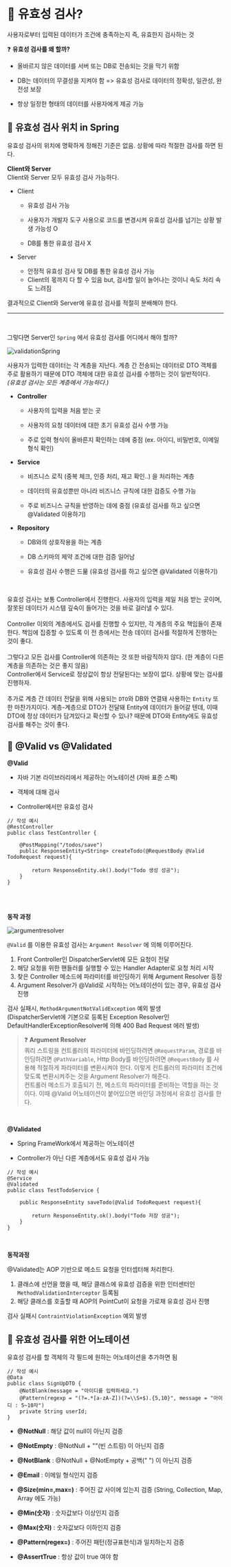 # :deciduous_tree: 유효성 검사?

사용자로부터 입력된 데이터가 조건에 충족하는지 즉, 유효한지 검사하는 것

:question: **유효성 검사를 왜 할까?**

- 올바르지 않은 데이터를 서버 또는 DB로 전송되는 것을 막기 위함

- DB는 데이터의 무결성을 지켜야 함 => 유효성 검사로 데이터의 정확성, 일관성, 완전성 보장
- 항상 일정한 형태의 데이터를 사용자에게 제공 가능
  <br>

## :evergreen_tree: 유효성 검사 위치 in Spring

유효성 검사의 위치에 명확하게 정해진 기준은 없음. 상황에 따라 적절한 검사를 하면 된다. <br>

**Client와 Server** <br>
Client와 Server 모두 유효성 검사 가능하다.<br>

- Client

  - 유효성 검사 가능

  - 사용자가 개발자 도구 사용으로 코드를 변경시켜 유효성 검사를 넘기는 상황 발생 가능성 O
  - DB를 통한 유효성 검사 X

- Server
  - 안정적 유효성 검사 및 DB를 통한 유효성 검사 가능
  - Client의 몫까지 다 할 수 있음 but, 검사할 일이 늘어나는 것이니 속도 처리 속도 느려짐

결과적으로 Client와 Server에 유효성 검사를 적절히 분배해야 한다.

---

<br>

그렇다면 Server인 `Spring` 에서 유효성 검사를 어디에서 해야 할까?

![validationSpring](../Img/week4/validationPosition.png)

사용자가 입력한 데이터는 각 계층을 지난다. 계층 간 전송되는 데이터로 DTO 객체를 주로 활용하기 때문에 DTO 객체에 대한 유효성 검사를 수행하는 것이 일반적이다.<br>
_(유효성 검사는 모든 계층에서 가능하다.)_<br>

- **Controller**

  - 사용자의 입력을 처음 받는 곳

  - 사용자의 요청 데이터에 대한 초기 유효성 검사 수행 가능
  - 주로 입력 형식이 올바른지 확인하는 데에 중점 (ex. 아이디, 비밀번호, 이메일 형식 확인)

- **Service**

  - 비즈니스 로직 (중복 체크, 인증 처리, 재고 확인..) 을 처리하는 계층

  - 데이터의 유효성뿐만 아니라 비즈니스 규칙에 대한 검증도 수행 가능
  - 주로 비즈니스 규칙을 반영하는 데에 중점 (유효성 검사를 하고 싶으면 @Validated 이용하기)

- **Repository**

  - DB와의 상호작용을 하는 계층

  - DB 스키마의 제약 조건에 대한 검증 일어남
  - 유효성 검사 수행은 드묾 (유효성 검사를 하고 싶으면 @Validated 이용하기)

<br>

유효성 검사는 보통 Controller에서 진행한다. 사용자의 입력을 제일 처음 받는 곳이며, 잘못된 데이터가 시스템 깊숙이 들어가는 것을 바로 걸러낼 수 있다.
<br>
<br>
Controller 이외의 계층에서도 검사를 진행할 수 있지만, 각 계층의 주요 책임들이 존재한다. 책임에 집중할 수 있도록 이 전 층에서는 전송 데이터 검사를 적절하게 진행하는 것이 좋다.
<br>
<br>
그렇다고 모든 검사를 Controller에 의존하는 것 또한 바람직하지 않다. (한 계층이 다른 계층을 의존하는 것은 좋지 않음)<br>
Controller에서 Service로 정상값이 항상 전달된다는 보장이 없다. 상황에 맞는 검사를 진행하자.
<br>
<br>
추가로 계층 간 데이터 전달을 위해 사용되는 `DTO`와 DB와 연결돼 사용하는 `Entity` 또한 마찬가지이다. 계층-계층으로 DTO가 전달돼 Entity에 데이터가 들어갈 텐데, 이때 DTO에 정상 데이터가 담겨있다고 확신할 수 있나? 때문에 DTO와 Entity에도 유효성 검사를 해주는 것이 좋다.

## :evergreen_tree: @Valid vs @Validated

**@Valid**<br>

- 자바 기본 라이브러리에서 제공하는 어노테이션 (자바 표준 스펙)

- 객체에 대해 검사
- Controller에서만 유효성 검사

```
// 작성 예시
@RestController
public class TestController {

    @PostMapping("/todos/save")
    public ResponseEntity<String> createTodo(@RequestBody @Valid TodoRequest request){

        return ResponseEntity.ok().body("Todo 생성 성공");
    }
}
```

<br>
<br>

**동작 과정**

![argumentresolver](../Img/week4/argumentResolver.png)

`@Valid` 를 이용한 유효성 검사는 `Argument Resolver` 에 의해 이루어진다. <br>

1. Front Controller인 DispatcherServlet에 모든 요청이 전달
2. 해당 요청을 위한 핸들러를 실행할 수 있는 Handler Adapter로 요청 처리 시작
3. 찾은 Controller 메소드에 파라미터를 바인딩하기 위해 Argument Resolver 등장
4. Argument Resolver가 @Valid로 시작하는 어노테이션이 있는 경우, 유효성 검사 진행
   <br>

검사 실패시, `MethodArgumentNotValidException` 예외 발생
<br>(DispatcherServlet에 기본으로 등록된 Exception Resolver인 DefaultHandlerExceptionResolver에 의해 400 Bad Request 에러 발생)

> :question: **Argument Resolver** <br>
> 쿼리 스트링을 컨트롤러의 파라미터에 바인딩하려면 `@RequestParam`, 경로를 바인딩하려면 `@PathVariable`, Http Body를 바인딩하려면 `@RequestBody` 를 사용해 적절하게 파라미터를 변환시켜야 한다. 이렇게 컨트롤러의 파라미터 조건에 맞도록 변환시켜주는 것을 Argument Resolver가 해준다.<br>
> 컨트롤러 메소드가 호출되기 전, 메소드의 파라미터를 준비하는 역할을 하는 것이다. 이때 @Valid 어노테이션이 붙어있으면 바인딩 과정에서 유효성 검사를 한다.

<br>

**@Validated** <br>

- Spring FrameWork에서 제공하는 어노테이션

- Controller가 아닌 다른 계층에서도 유효성 검사 가능

```
// 작성 예시
@Service
@Validated
public class TestTodoService {

    public ResponseEntity saveTodo(@Valid TodoRequest request){

        return ResponseEntity.ok().body("Todo 저장 성공");
    }
}
```

<br>

**동작과정** <br>

@Validated는 AOP 기반으로 메소드 요청을 인터셉터해 처리한다.<br>

1. 클래스에 선언을 했을 때, 해당 클래스에 유효성 검증을 위한 인터센터인 `MethodValidationInterceptor` 등록됨
2. 해당 클래스를 호출할 때 AOP의 PointCut이 요청을 가로채 유효성 검사 진행

검사 실패시 `ContraintViolationException` 예외 발생

## :evergreen_tree: 유효성 검사를 위한 어노테이션

유효성 검사를 할 객체의 각 필드에 원하는 어노테이션을 추가하면 됨 <br>

```
// 작성 예시
@Data
public class SignUpDTO {
    @NotBlank(message = "아이디를 입력하세요.")
    @Pattern(regexp = "(?=.*[a-zA-Z])(?=\\S+$).{5,10}", message = "아이디 : 5~10자")
    private String userId;
}
```

- **@NotNull** : 해당 값이 null이 아닌지 검증

- **@NotEmpty** : @NotNull + ""(빈 스트링) 이 아닌지 검증
- **@NotBlank** : @NotNull + @NotEmpty + 공백(" ") 이 아닌지 검증
- **@Email** : 이메일 형식인지 검증
- **@Size(min=,max=)** : 주어진 값 사이에 있는지 검증 (String, Collection, Map, Array 에도 가능)
- **@Min(숫자)** : 숫자값보다 이상인지 검증
- **@Max(숫자)** : 숫자값보다 이하인지 검증
- **@Pattern(regex=)** : 주어진 패턴(정규표현식)과 일치하는지 검증
- **@AssertTrue** : 항상 값이 true 여야 함
